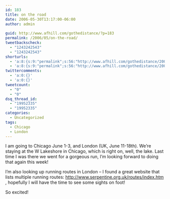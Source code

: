 ```yaml
---
id: 183
title: on the road
date: 2006-05-30T13:17:00-06:00
author: admin
  
guid: http://www.afhill.com/gothedistance/?p=183
permalink: /2006/05/on-the-road/
tweetbackscheck:
  - "1243242543"
  - "1243242543"
shorturls:
  - 'a:8:{s:9:"permalink";s:56:"http://www.afhill.com/gothedistance/2006/05/on-the-road/";s:7:"tinyurl";s:25:"http://tinyurl.com/bbw9ru";s:4:"isgd";s:17:"http://is.gd/hfAn";s:5:"bitly";s:18:"http://bit.ly/Tc8n";s:5:"snipr";s:22:"http://snipr.com/aqv9v";s:5:"snurl";s:22:"http://snurl.com/aqv9v";s:7:"snipurl";s:24:"http://snipurl.com/aqv9v";s:4:"trim";s:17:"http://tr.im/cra2";}'
  - 'a:8:{s:9:"permalink";s:56:"http://www.afhill.com/gothedistance/2006/05/on-the-road/";s:7:"tinyurl";s:25:"http://tinyurl.com/bbw9ru";s:4:"isgd";s:17:"http://is.gd/hfAn";s:5:"bitly";s:18:"http://bit.ly/Tc8n";s:5:"snipr";s:22:"http://snipr.com/aqv9v";s:5:"snurl";s:22:"http://snurl.com/aqv9v";s:7:"snipurl";s:24:"http://snipurl.com/aqv9v";s:4:"trim";s:17:"http://tr.im/cra2";}'
twittercomments:
  - 'a:0:{}'
  - 'a:0:{}'
tweetcount:
  - "0"
  - "0"
dsq_thread_id:
  - "19952335"
  - "19952335"
categories:
  - Uncategorized
tags:
  - Chicago
  - London
---
```

I am going to Chicago June 1-3, and London (UK, June 11-18th). We&#8217;re staying at the W Lakeshore in Chicago, which is right on, well, the lake. Last time I was there we went for a gorgeous run, I&#8217;m looking forward to doing that again this week! 

I&#8217;m also looking up running routes in London &#8211; I found a great website that lists multiple running routes: http://www.serpentine.org.uk/routes/index.htm , hopefully I will have the time to see some sights on foot!

So excited!